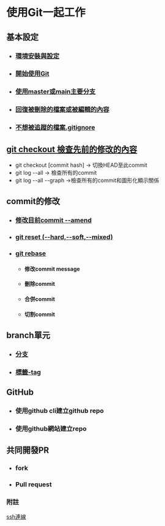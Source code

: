 # 使用Git一起工作

## 基本設定
- ### [環境安裝與設定](./環境安裝與設定)
- ### [開始使用Git](./開始使用Git)
- ### [使用master或main主要分支](./使用master主要分支)
- ### [回復被刪除的檔案或被編輯的內容](./回復被刪除的檔案或被編輯的內容)
- ### [不想被追蹤的檔案.gitignore](./不想被追蹤的檔案)

## [git checkout 檢查先前的修改的內容](檢查先前修改的檔案)
  - git checkout [commit hash] -> 切換HEAD至此commit
  - git log --all -> 檢查所有的commit
  - git log --all --graph ->檢查所有的commit和圖形化顯示關係

## commit的修改
- ### [修改目前commit --amend](./修改目前commit)
- ### [git reset (--hard,--soft,--mixed)](./git_reset/)
- ### [git rebase](./git_rebase)
	- #### 修改commit message
	- #### 刪除commit 
	- #### 合併commit
	- #### 切割commit

## branch單元
- ### [分支](./分支)
- ### [標籤-tag](./tag)
## GitHub
- ### 使用github cli建立github repo
- ### 使用github網站建立repo

## 共同開發PR
- ### fork
- ### Pull request

### 附註
[ssh連線](./ssh/)


